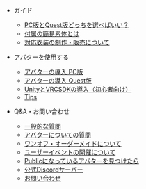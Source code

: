 - ガイド

  - [PC版とQuest版どっちを選べばいい？](pc_quest.md)
  - [付属の簡易素体とは](exbody.md)
  - [対応衣装の制作・販売について](userclothes.md)

- アバターを使用する

  - [アバターの導入 PC版](setup_pc.md)
  - [アバターの導入 Quest版](setup_quest.md)
  - [UnityとVRCSDKの導入（初心者向け）](vrcsdk.md)
  - [Tips](tips/)

- Q&A・お問い合わせ

  - [一般的な質問](qa/general.md)
  - [アバターについての質問](qa/avatar.md)
  - [ワンオフ・オーダーメイドについて](order.md)
  - [ユーザーイベントの開催について](userevent.md)
  - [Publicになっているアバターを見つけたら](report.md)
  - [公式Discordサーバー](contact.md?id=公式discordサーバー)
  - [お問い合わせ](contact.md?id=お問い合わせ)
